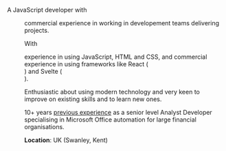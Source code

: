 <script>
  import Basics from '@lib/basics.svelte'
  import DD from '@lib/date-distance.svelte'
</script>

<article class='all-prose'>

A JavaScript developer with <DD date="2018-03-14" /> commercial
experience in working in developement teams delivering projects.

With <DD date="2016-06-15" /> experience in using JavaScript, HTML and
CSS, and commercial experience in using frameworks like React
(<DD date="2017-05-20" />) and Svelte (<DD date="2021-04-06" />).

Enthusiastic about using modern technology and very keen to improve on
existing skills and to learn new ones.

10+ years [previous experience](./non-webdev-exp) as a senior level
Analyst Developer specialising in Microsoft Office automation for
large financial organisations.

**Location**: UK (Swanley, Kent)

</article>

<span class="divider before:bg-primary after:bg-primary mb-10" />
